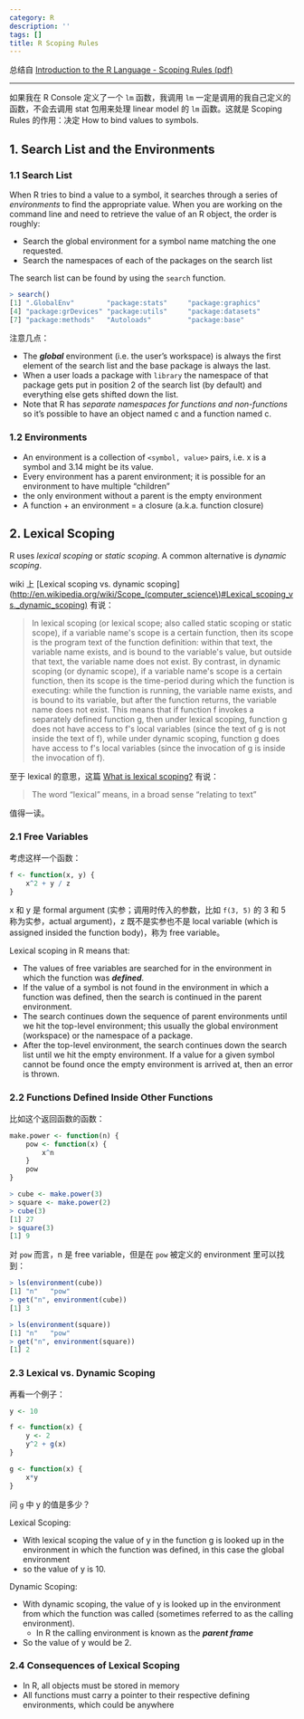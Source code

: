 ```yaml
---
category: R
description: ''
tags: []
title: R Scoping Rules
---
```


总结自 [Introduction to the R Language - Scoping Rules (pdf)](https://d396qusza40orc.cloudfront.net/rprog/lecture_slides/Scoping.pdf)

---

如果我在 R Console 定义了一个 `lm` 函数，我调用 `lm` 一定是调用的我自己定义的函数，不会去调用 stat 包用来处理 linear model 的 `lm` 函数。这就是 Scoping Rules 的作用：决定 How to bind values to symbols.

## 1. Search List and the Environments

### 1.1 Search List

When R tries to bind a value to a symbol, it searches through a series of _environments_ to find the appropriate value. When you are working on the command line and need to retrieve the value of an R object, the order is roughly:

* Search the global environment for a symbol name matching the one requested.
* Search the namespaces of each of the packages on the search list

The search list can be found by using the `search` function.

```r
> search()
[1] ".GlobalEnv"        "package:stats"     "package:graphics"
[4] "package:grDevices" "package:utils"     "package:datasets"
[7] "package:methods"   "Autoloads"         "package:base"
```

注意几点：

* The _**global**_ environment (i.e. the user’s workspace) is always the first element of the search list and the base package is always the last.
* When a user loads a package with `library` the namespace of that package gets put in position 2 of the search list (by default) and everything else gets shifted down the list.
* Note that R has _separate namespaces for functions and non-functions_ so it’s possible to have an object named c and a function named c.

### 1.2 Environments

* An environment is a collection of `<symbol, value>` pairs, i.e. x is a symbol and 3.14 might be its value.
* Every environment has a parent environment; it is possible for an environment to have multiple “children”
* the only environment without a parent is the empty environment
* A function + an environment = a closure (a.k.a. function closure)

## 2. Lexical Scoping

R uses _lexical scoping_ or _static scoping_. A common alternative is _dynamic scoping_.

wiki 上 [Lexical scoping vs. dynamic scoping](http://en.wikipedia.org/wiki/Scope_(computer_science\)#Lexical_scoping_vs._dynamic_scoping) 有说：

> In lexical scoping (or lexical scope; also called static scoping or static scope), if a variable name's scope is a certain function, then its scope is the program text of the function definition: within that text, the variable name exists, and is bound to the variable's value, but outside that text, the variable name does not exist. By contrast, in dynamic scoping (or dynamic scope), if a variable name's scope is a certain function, then its scope is the time-period during which the function is executing: while the function is running, the variable name exists, and is bound to its variable, but after the function returns, the variable name does not exist. This means that if function f invokes a separately defined function g, then under lexical scoping, function g does not have access to f's local variables (since the text of g is not inside the text of f), while under dynamic scoping, function g does have access to f's local variables (since the invocation of g is inside the invocation of f).

至于 lexical 的意思，这篇 [What is lexical scoping?](http://ericlippert.com/2013/05/20/what-is-lexical-scoping) 有说：

> The word “lexical” means, in a broad sense “relating to text”

值得一读。

### 2.1 Free Variables

考虑这样一个函数：

```r
f <- function(x, y) {
	x^2 + y / z
}
```

x 和 y 是 formal argument (实参；调用时传入的参数，比如 `f(3, 5)` 的 3 和 5 称为实参，actual argument)，z 既不是实参也不是 local variable (which is assigned insided the function body)，称为 free variable。

Lexical scoping in R means that:

* The values of free variables are searched for in the environment in which the function was _**defined**_.
* If the value of a symbol is not found in the environment in which a function was defined, then the search is continued in the parent environment.
* The search continues down the sequence of parent environments until we hit the top-level environment; this usually the global environment (workspace) or the namespace of a package.
* After the top-level environment, the search continues down the search list until we hit the empty environment. If a value for a given symbol cannot be found once the empty environment is arrived at, then an error is thrown.

### 2.2 Functions Defined Inside Other Functions

比如这个返回函数的函数：

```r
make.power <- function(n) {
	pow <- function(x) {
		x^n 
	}
	pow 
}

> cube <- make.power(3)
> square <- make.power(2)
> cube(3)
[1] 27
> square(3)
[1] 9
```

对 `pow` 而言，n 是 free variable，但是在 `pow` 被定义的 environment 里可以找到：

```r
> ls(environment(cube))
[1] "n"   "pow"
> get("n", environment(cube))
[1] 3

> ls(environment(square))
[1] "n"   "pow"
> get("n", environment(square))
[1] 2
```

### 2.3 Lexical vs. Dynamic Scoping

再看一个例子：

```r
y <- 10

f <- function(x) {
	y <- 2
	y^2 + g(x)
}

g <- function(x) { 
	x*y
}
```

问 `g` 中 y 的值是多少？

Lexical Scoping:

* With lexical scoping the value of y in the function g is looked up in the environment in which the function was defined, in this case the global environment
* so the value of y is 10.

Dynamic Scoping:

* With dynamic scoping, the value of y is looked up in the environment from which the function was called (sometimes referred to as the calling environment).
	* In R the calling environment is known as the _**parent frame**_
* So the value of y would be 2.

### 2.4 Consequences of Lexical Scoping

* In R, all objects must be stored in memory
* All functions must carry a pointer to their respective defining environments, which could be anywhere